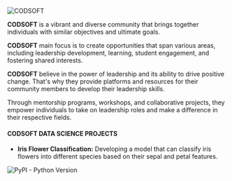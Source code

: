 ![CODSOFT](https://github.com/TheOloyede/CODSOFT/assets/139631433/80bde834-6bee-467a-8461-c1a4565b8d25)

**CODSOFT** is a vibrant and diverse community that brings together individuals with similar objectives and ultimate goals. 

**CODSOFT** main focus is to create opportunities that span various areas, including leadership development, learning, student engagement, and fostering shared interests.

**CODSOFT** believe in the power of leadership and its ability to drive positive change. That's why they provide platforms and resources for their community members to develop their leadership skills. 

Through mentorship programs, workshops, and collaborative projects, they empower individuals to take on leadership roles and make a difference in their respective fields.

#### CODSOFT DATA SCIENCE PROJECTS
- **Iris Flower Classification:** Developing a model that can classify iris
flowers into different species based on their sepal and petal features.


![PyPI - Python Version](https://img.shields.io/pypi/pyversions/Pandas)

